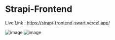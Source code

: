 # Strapi-Frontend

Live Link : https://strapi-frontend-swart.vercel.app/

![image](https://github.com/user-attachments/assets/d3121ba6-3fc4-4e7d-8c66-8f93d286e99c)
![image](https://github.com/user-attachments/assets/beeafc36-729c-4727-84fe-0e294603256f)
